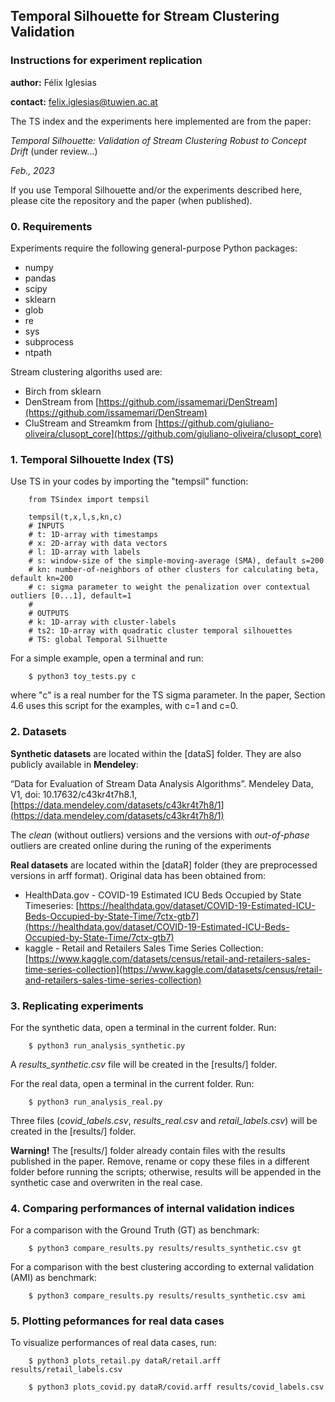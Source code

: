 ## Temporal Silhouette for Stream Clustering Validation
### Instructions for experiment replication

**author:** Félix Iglesias

**contact:** felix.iglesias@tuwien.ac.at


The TS index and the experiments here implemented are from the paper:

*Temporal Silhouette: Validation of Stream Clustering Robust to Concept Drift* (under review...)

*Feb., 2023*

If you use Temporal Silhouette and/or the experiments described here, please cite the repository and the paper (when published).


### 0. Requirements

Experiments require the following general-purpose Python packages:

- numpy
- pandas
- scipy
- sklearn
- glob
- re
- sys
- subprocess
- ntpath

Stream clustering algoriths used are:

- Birch from sklearn
- DenStream from [https://github.com/issamemari/DenStream](https://github.com/issamemari/DenStream)
- CluStream and Streamkm from [https://github.com/giuliano-oliveira/clusopt_core](https://github.com/giuliano-oliveira/clusopt_core)


### 1. Temporal Silhouette Index (TS)

Use TS in your codes by importing the "tempsil" function:

        from TSindex import tempsil

        tempsil(t,x,l,s,kn,c)
        # INPUTS
        # t: 1D-array with timestamps
        # x: 2D-array with data vectors
        # l: 1D-array with labels
        # s: window-size of the simple-moving-average (SMA), default s=200 
        # kn: number-of-neighbors of other clusters for calculating beta, default kn=200
        # c: sigma parameter to weight the penalization over contextual outliers [0...1], default=1
        #
        # OUTPUTS
        # k: 1D-array with cluster-labels
        # ts2: 1D-array with quadratic cluster temporal silhouettes
        # TS: global Temporal Silhuette

For a simple example, open a terminal and run:

        $ python3 toy_tests.py c

where "c" is a real number for the TS sigma parameter. In the paper, Section 4.6 uses this script for the examples, with c=1 and c=0.

### 2. Datasets

**Synthetic datasets** are located within the [dataS] folder. They are also publicly available in **Mendeley**: 

“Data for Evaluation of Stream Data Analysis Algorithms”. Mendeley Data, V1, doi: 10.17632/c43kr4t7h8.1, [https://data.mendeley.com/datasets/c43kr4t7h8/1](https://data.mendeley.com/datasets/c43kr4t7h8/1)

The *clean* (without outliers) versions and the versions with *out-of-phase* outliers are created online during the runing of the experiments

**Real datasets** are located within the [dataR] folder (they are preprocessed versions in arff format). Original data has been obtained from:

- HealthData.gov - COVID-19 Estimated ICU Beds Occupied by State Timeseries: [https://healthdata.gov/dataset/COVID-19-Estimated-ICU-Beds-Occupied-by-State-Time/7ctx-gtb7](https://healthdata.gov/dataset/COVID-19-Estimated-ICU-Beds-Occupied-by-State-Time/7ctx-gtb7)
- kaggle - Retail and Retailers Sales Time Series Collection: 
[https://www.kaggle.com/datasets/census/retail-and-retailers-sales-time-series-collection](https://www.kaggle.com/datasets/census/retail-and-retailers-sales-time-series-collection)


### 3. Replicating experiments

For the synthetic data, open a terminal in the current folder. Run:

        $ python3 run_analysis_synthetic.py

A *results_synthetic.csv* file will be created in the [results/] folder. 

For the real data, open a terminal in the current folder. Run:

        $ python3 run_analysis_real.py

Three files (*covid_labels.csv*, *results_real.csv* and *retail_labels.csv*) will be created in the [results/] folder.

**Warning!** The [results/] folder already contain files with the results published in the paper. Remove, rename or copy these files in a different folder before running the scripts; otherwise, results will be appended in the synthetic case and overwriten in the real case.

### 4. Comparing performances of internal validation indices

For a comparison with the Ground Truth (GT) as benchmark: 

        $ python3 compare_results.py results/results_synthetic.csv gt

For a comparison with the best clustering according to external validation (AMI) as benchmark: 

        $ python3 compare_results.py results/results_synthetic.csv ami

### 5. Plotting peformances for real data cases

To visualize performances of real data cases, run:

        $ python3 plots_retail.py dataR/retail.arff results/retail_labels.csv 

        $ python3 plots_covid.py dataR/covid.arff results/covid_labels.csv 
